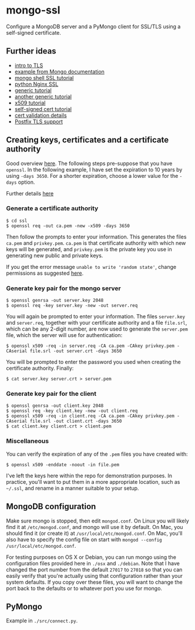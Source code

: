 mongo-ssl
==
Configure a MongoDB server and a PyMongo client
for SSL/TLS using a self-signed certificate.

Further ideas
--
- [intro to TLS](https://blog.talpor.com/2015/07/ssltls-certificates-beginners-tutorial/)
- [example from Mongo documentation](http://api.mongodb.org/python/current/examples/authentication.html)
- [mongo shell SSL tutorial](https://docs.mongodb.org/v3.0/tutorial/configure-ssl-clients/)
- [python Nginx SSL](http://stackoverflow.com/questions/33504746/doing-ssl-client-authentication-is-python?rq=1)
- [generic tutorial](http://www.devsec.org/info/ssl-cert.html)
- [another generic tutorial](http://www.akadia.com/services/ssh_test_certificate.html)
- [x509 tutorial](http://www.ipsec-howto.org/x595.html)
- [self-signed cert tutorial](https://www.madboa.com/geek/openssl/#how-do-i-generate-a-self-signed-certificate)
- [cert validation details](http://stackoverflow.com/questions/27929357/ssl-understanding-self-signed-certificates?rq=1)
- [Postfix TLS support](http://www.postfix.org/TLS_README.html#quick-start)

Creating keys, certificates and a certificate authority
--
Good overview [here](http://dst.lbl.gov/~boverhof/openssl_certs.html).
The following steps pre-suppose that you have `openssl`.
In the following example, I have set the expiration to 10
years by using `-days 3650`. For a shorter expiration, choose
a lower value for the `-days` option.

Further details [here](https://jamielinux.com/docs/openssl-certificate-authority/index.html)

### Generate a certificate authority

    $ cd ssl
    $ openssl req -out ca.pem -new -x509 -days 3650

Then follow the prompts to enter your information.
This generates the files `ca.pem` and `privkey.pem`.
`ca.pem` is that certificate authority with which new
keys will be generated, and `privkey.pem` is the private key
you use in generating new public and private keys.

If you get the error message `unable to write 'random state'`, change
permissions as suggested [here](http://stackoverflow.com/questions/94445/using-openssl-what-does-unable-to-write-random-state-mean).

### Generate key pair for the mongo server

    $ openssl genrsa -out server.key 2048
    $ openssl req -key server.key -new -out server.req

You will again be prompted to enter your information. The files
`server.key` and `server.req`, together with your certificate
authority and a file `file.srl`, which can be any 2-digit number,
are now used to generate the `server.pem` file, which the server
will use for authentication:

    $ openssl x509 -req -in server.req -CA ca.pem -CAkey privkey.pem -CAserial file.srl -out server.crt -days 3650

You will be prompted to enter the password you used when creating the certificate authority. Finally:

    $ cat server.key server.crt > server.pem

### Generate key pair for the client

    $ openssl genrsa -out client.key 2048
    $ openssl req -key client.key -new -out client.req
    $ openssl x509 -req -in client.req -CA ca.pem -CAkey privkey.pem -CAserial file.srl -out client.crt -days 3650
    $ cat client.key client.crt > client.pem

### Miscellaneous
You can verify the expiration of any of the `.pem` files you have created with:

    $ openssl x509 -enddate -noout -in file.pem

I've left the keys here within the repo for demonstration purposes. In practice, you'll
want to put them in a more appropriate location, such as `~/.ssl`, and rename
in a manner suitable to your setup.

MongoDB configuration
--
Make sure mongo is stopped, then edit `mongod.conf`. On Linux you will
likely find it at `/etc/mongod.conf`, and mongo will use it by default.
On Mac, you should find it (or create it) at `/usr/local/etc/mongod.conf`.
On Mac, you'll also have to specify the config file on start with
`mongod --config /usr/local/etc/mongod.conf`.

For testing purposes on OS X or Debian, you can run mongo using the
configuration files provided here in `./osx` and `./debian`. Note
that I have changed the port number from the default `27017` to `27018`
so that you can easily verify that you're actually using that configuration
rather than your system defaults. If you copy over these files, you will
want to change the port back to the defaults or to whatever port
you use for mongo.

PyMongo
--
Example in `./src/connect.py`.

